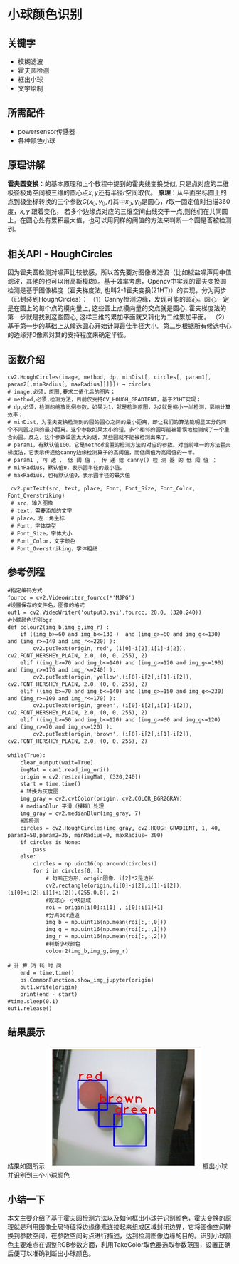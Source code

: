 # 小球颜色识别
## 关键字
* 模糊滤波
* 霍夫圆检测
* 框出小球
* 文字绘制
## 所需配件
* powersensor传感器
* 各种颜色小球
## 原理讲解
**霍夫圆变换**：的基本原理和上个教程中提到的霍夫线变换类似, 只是点对应的二维极径极角空间被三维的圆心点$x,y$还有半径$r$空间取代。
**原理**：从平面坐标圆上的点到极坐标转换的三个参数$C(x_0,y_0,r)$其中$x_0,y_0$是圆心，$r$取一固定值时扫描360度，$x,y$ 跟着变化， 若多个边缘点对应的三维空间曲线交于一点,则他们在共同圆上，在圆心处有累积最大值，也可以用同样的阈值的方法来判断一个圆是否被检测到。
## 相关API - HoughCircles
因为霍夫圆检测对噪声比较敏感，所以首先要对图像做滤波（比如椒盐噪声用中值滤波，其他的也可以用高斯模糊）。基于效率考虑，Opencv中实现的霍夫变换圆检测是基于图像梯度（霍夫梯度法, 也叫2-1霍夫变换(21HT)）的实现，分为两步（已封装到HoughCircles）：
（1）Canny检测边缘，发现可能的圆心。圆心一定是在圆上的每个点的模向量上, 这些圆上点模向量的交点就是圆心, 霍夫梯度法的第一步就是找到这些圆心, 这样三维的累加平面就又转化为二维累加平面。
（2）基于第一步的基础上从候选圆心开始计算最佳半径大小。第二步根据所有候选中心的边缘非0像素对其的支持程度来确定半径。
## 函数介绍
```
cv2.HoughCircles(image, method, dp, minDist[, circles[, param1[, param2[,minRadius[, maxRadius]]]]]) → circles
# image,必须，原图,要求二值化后的图片；
# method,必须,检测方法，目前仅支持CV_HOUGH_GRADIENT，基于21HT实现；
# dp,必须，检测的缩放比例参数，如果为1，就是检测原图，为2就是缩小一半检测，影响计算效率；
# minDist，为霍夫变换检测到的圆的圆心之间的最小距离，即让我们的算法能明显区分的两个不同圆之间的最小距离。这个参数如果太小的话，多个相邻的圆可能被错误地检测成了一个重合的圆。反之，这个参数设置太大的话，某些圆就不能被检测出来了。
# param1，有默认值100。它是method设置的检测方法的对应的参数。对当前唯一的方法霍夫梯度法，它表示传递给canny边缘检测算子的高阈值，而低阈值为高阈值的一半。
# param1 , 可 选 ， 低 阈 值 ， 传 递 给 canny() 检 测 器 的 低 阈 值 ；
# minRadius，默认值0，表示圆半径的最小值。
# maxRadius，也有默认值0，表示圆半径的最大值
```

```
 cv2.putText(src, text, place, Font, Font_Size, Font_Color, Font_Overstriking)
 # src，输入图像
 # text，需要添加的文字
 # place，左上角坐标
 # Font，字体类型
 # Font_Size，字体大小
 # Font_Color，文字颜色
 # Font_Overstriking，字体粗细
```

## 参考例程
```
#指定编码方式
fourcc = cv2.VideoWriter_fourcc(*'MJPG')
#设置保存的文件名，图像的格式
out1 = cv2.VideoWriter('output3.avi',fourcc, 20.0, (320,240))
#小球颜色识别bgr
def colour2(img_b,img_g,img_r) :
    if ((img_b>=60 and img_b<=130 )  and (img_g>=60 and img_g<=130) and (img_r>=140 and img_r<=220) ):
        cv2.putText(origin,'red', (i[0]-i[2],i[1]-i[2]), cv2.FONT_HERSHEY_PLAIN, 2.0, (0, 0, 255), 2)
    elif ((img_b>=70 and img_b<=140) and (img_g>=120 and img_g<=190) and (img_r>=170 and img_r<=240) ):
        cv2.putText(origin,'yellow',(i[0]-i[2],i[1]-i[2]), cv2.FONT_HERSHEY_PLAIN, 2.0, (0, 0, 255), 2)
    elif ((img_b>=70 and img_b<=140) and (img_g>=150 and img_g<=230) and (img_r>=100 and img_r<=170) ):
        cv2.putText(origin,'green', (i[0]-i[2],i[1]-i[2]), cv2.FONT_HERSHEY_PLAIN, 2.0, (0, 0, 255), 2) 
    elif ((img_b>=50 and img_b<=120) and (img_g>=60 and img_g<=120) and (img_r>=70 and img_r<=120) ):
        cv2.putText(origin,'brown', (i[0]-i[2],i[1]-i[2]), cv2.FONT_HERSHEY_PLAIN, 2.0, (0, 0, 255), 2)
        
while(True):
    clear_output(wait=True)  
    imgMat = cam1.read_img_ori()
    origin = cv2.resize(imgMat, (320,240))
    start = time.time() 
    # 转换为灰度图 
    img_gray = cv2.cvtColor(origin, cv2.COLOR_BGR2GRAY)
    # medianBlur 平滑（模糊）处理
    img_gray = cv2.medianBlur(img_gray, 7)
    #圆检测
    circles = cv2.HoughCircles(img_gray, cv2.HOUGH_GRADIENT, 1, 40, param1=50,param2=35, minRadius=0, maxRadius= 300)    
    if circles is None:
        pass
    else:
        circles = np.uint16(np.around(circles))
        for i in circles[0,:]:
            # 勾画正方形，origin图像、i[2]*2是边长
            cv2.rectangle(origin,(i[0]-i[2],i[1]-i[2]),(i[0]+i[2],i[1]+i[2]),(255,0,0), 2)
            #取球心一小块区域
            roi = origin[i[0]:i[1] , i[0]:i[1]+1] 
            #分离bgr通道
            img_b = np.uint16(np.mean(roi[:,:,0]))
            img_g = np.uint16(np.mean(roi[:,:,1]))
            img_r = np.uint16(np.mean(roi[:,:,2]))
            #判断小球颜色
            colour2(img_b,img_g,img_r)

# 计 算 消 耗 时 间
    end = time.time()   
    ps.CommonFunction.show_img_jupyter(origin)
    out1.write(origin)
    print(end - start)
#time.sleep(0.1) 
out1.release()   
```
## 结果展示
结果如图所示
![小球颜色识别](%E5%B0%8F%E7%90%83%E9%A2%9C%E8%89%B2%E8%AF%86%E5%88%AB.png)
框出小球并识别到三个小球颜色
## 小结一下
本文主要介绍了基于霍夫圆检测方法以及如何框出小球并识别颜色，霍夫变换的原理就是利用图像全局特征将边缘像素连接起来组成区域封闭边界，它将图像空间转换到参数空间，在参数空间对点进行描述，达到检测图像边缘的目的。识别小球颜色主要难点在调整RGB参数方面，利用TakeColor取色器选取参数范围，设置正确后便可以准确判断出小球颜色。